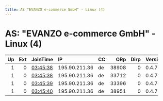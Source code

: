 ```yaml
---
title: AS "EVANZO e-commerce GmbH" - Linux (4)
---
```


# AS: "EVANZO e-commerce GmbH" - Linux (4)

|   Up |   Ext | JoinTime                                                                                              | IP            | CC   |   ORp |   Dirp | Version   | Contact   | Nickname   |   eFamMembers |
|-----:|------:|:------------------------------------------------------------------------------------------------------|:--------------|:-----|------:|-------:|:----------|:----------|:-----------|--------------:|
|    1 |     0 | [03:45:38](https://nusenu.github.io/OrNetStats/w/relay/7848C4CC9F6B272E70A970ACC6EA1D46836C6F87.html) | 195.90.211.36 | de   | 38908 |      0 | 0.4.7.13  | None      | Unnamed    |             4 |
|    1 |     0 | [03:45:38](https://nusenu.github.io/OrNetStats/w/relay/F0B0312218B3D9EC0E744E2FC6841B94AE4BE83F.html) | 195.90.211.36 | de   | 33712 |      0 | 0.4.7.13  | None      | Unnamed    |             4 |
|    1 |     0 | [03:45:39](https://nusenu.github.io/OrNetStats/w/relay/BDEB3CF85D9E19A2C410DB6B4FE82A6E854E94C8.html) | 195.90.211.36 | de   | 33396 |      0 | 0.4.7.13  | None      | Unnamed    |             4 |
|    1 |     0 | [03:45:40](https://nusenu.github.io/OrNetStats/w/relay/5AB9799D4E07F974EAE0C869C253EFB01862FDA8.html) | 195.90.211.36 | de   | 38951 |      0 | 0.4.7.13  | None      | Unnamed    |             4 |

